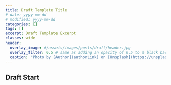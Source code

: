 ```yaml
---
title: Draft Template Title
# date: yyyy-mm-dd
# modified: yyyy-mm-dd
categories: []
tags: []
excerpt: Draft Template Excerpt
classes: wide
header:
  overlay_image: #/assets/images/posts/draft/header.jpg
  overlay_filter: 0.5 # same as adding an opacity of 0.5 to a black background
  caption: "Photo by [Author](authorLink) on [Unsplash](https://unsplash.com)"
---
```


## Draft Start
